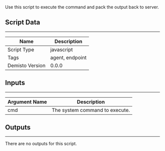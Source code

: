 Use this script to execute the command and pack the output back to server.

## Script Data
---

| **Name** | **Description** |
| --- | --- |
| Script Type | javascript |
| Tags | agent, endpoint |
| Demisto Version | 0.0.0 |

## Inputs
---

| **Argument Name** | **Description** |
| --- | --- |
| cmd | The system command to execute. |

## Outputs
---
There are no outputs for this script.
